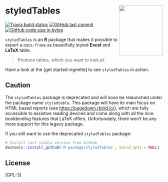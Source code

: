 
# styledTables <img src="man/figures/logo.png" align="right" alt="" width=140 height=162 />

<!-- badges: start -->

[![Travis build
status](https://travis-ci.org/R-package/styledTables.svg?branch=master)](https://travis-ci.org/R-package/styledTables)
[![GitHub last
commit](https://img.shields.io/github/last-commit/R-package/styledTables.svg?logo=github)](https://github.com/R-package/styledTables/commits/master)
[![GitHub code size in
bytes](https://img.shields.io/github/languages/code-size/R-package/styledTables.svg?logo=github)](https://github.com/R-package/styledTables)

`styledTables` is an **R** package that makes it possible to export a
`data.frame` as beautifully styled **Excel** and **LaTeX** table.

> Produce tables, which you want to look at.

Have a look at the \[get started vignette\] to see `styledTables` in
action.

## Caution

The `styledTables` package is deprecated and will soon be relaunched
under the package name `styledtable`. This package will have its main
focus on HTML based reports (see <https://pagedown.rbind.io/>), which
are fully accessible to assistive reading devices and come along with
all the nice bookbinding features that LaTeX offers. Unfortunately,
there won’t be any more support for this legacy package.

If you still want to use the deprecated `styledTables` package:

``` r
# Install last stable version from GitHub
devtools::install_github('R-package/styledTables', build_opts = NULL)
```

## License

\[GPL-3\]
